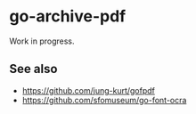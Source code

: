 # go-archive-pdf

Work in progress.

## See also

* https://github.com/jung-kurt/gofpdf
* https://github.com/sfomuseum/go-font-ocra
